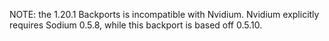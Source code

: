 NOTE: the 1.20.1 Backports is incompatible with Nvidium. Nvidium explicitly requires Sodium 0.5.8, while this backport is based off 0.5.10.

